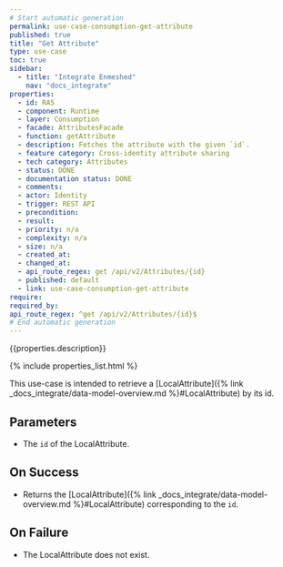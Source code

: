 ```yaml
---
# Start automatic generation
permalink: use-case-consumption-get-attribute
published: true
title: "Get Attribute"
type: use-case
toc: true
sidebar:
  - title: "Integrate Enmeshed"
    nav: "docs_integrate"
properties:
  - id: RA5
  - component: Runtime
  - layer: Consumption
  - facade: AttributesFacade
  - function: getAttribute
  - description: Fetches the attribute with the given `id`.
  - feature category: Cross-identity attribute sharing
  - tech category: Attributes
  - status: DONE
  - documentation status: DONE
  - comments:
  - actor: Identity
  - trigger: REST API
  - precondition:
  - result:
  - priority: n/a
  - complexity: n/a
  - size: n/a
  - created_at:
  - changed_at:
  - api_route_regex: get /api/v2/Attributes/{id}
  - published: default
  - link: use-case-consumption-get-attribute
require:
required_by:
api_route_regex: ^get /api/v2/Attributes/{id}$
# End automatic generation
---
```


{{properties.description}}

{% include properties_list.html %}

This use-case is intended to retrieve a [LocalAttribute]({% link _docs_integrate/data-model-overview.md %}#LocalAttribute) by its id.

## Parameters

- The `id` of the LocalAttribute.

## On Success

- Returns the [LocalAttribute]({% link _docs_integrate/data-model-overview.md %}#LocalAttribute) corresponding to the `id`.

## On Failure

- The LocalAttribute does not exist.
